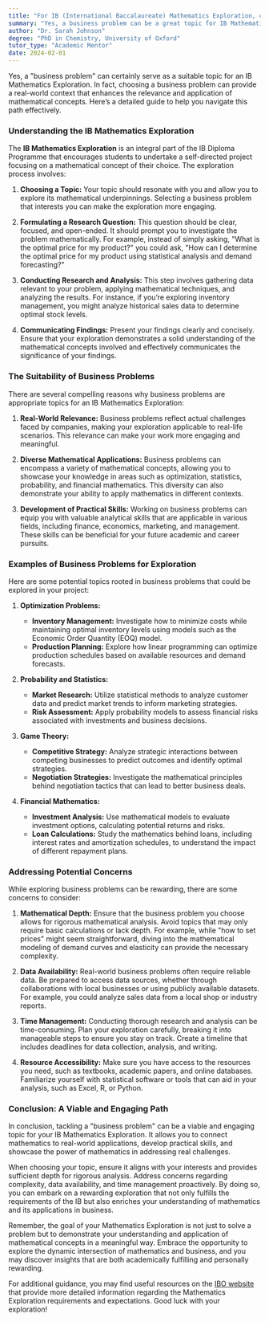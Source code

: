 ```yaml
---
title: "For IB (International Baccalaureate) Mathematics Exploration, can it be a 'business problem' which is solved using mathematics?"
summary: "Yes, a business problem can be a great topic for IB Mathematics Exploration, providing real-world context to enhance mathematical concepts."
author: "Dr. Sarah Johnson"
degree: "PhD in Chemistry, University of Oxford"
tutor_type: "Academic Mentor"
date: 2024-02-01
---
```


Yes, a "business problem" can certainly serve as a suitable topic for an IB Mathematics Exploration. In fact, choosing a business problem can provide a real-world context that enhances the relevance and application of mathematical concepts. Here’s a detailed guide to help you navigate this path effectively.

### Understanding the IB Mathematics Exploration

The **IB Mathematics Exploration** is an integral part of the IB Diploma Programme that encourages students to undertake a self-directed project focusing on a mathematical concept of their choice. The exploration process involves:

1. **Choosing a Topic:** Your topic should resonate with you and allow you to explore its mathematical underpinnings. Selecting a business problem that interests you can make the exploration more engaging.

2. **Formulating a Research Question:** This question should be clear, focused, and open-ended. It should prompt you to investigate the problem mathematically. For example, instead of simply asking, "What is the optimal price for my product?" you could ask, "How can I determine the optimal price for my product using statistical analysis and demand forecasting?"

3. **Conducting Research and Analysis:** This step involves gathering data relevant to your problem, applying mathematical techniques, and analyzing the results. For instance, if you’re exploring inventory management, you might analyze historical sales data to determine optimal stock levels.

4. **Communicating Findings:** Present your findings clearly and concisely. Ensure that your exploration demonstrates a solid understanding of the mathematical concepts involved and effectively communicates the significance of your findings.

### The Suitability of Business Problems

There are several compelling reasons why business problems are appropriate topics for an IB Mathematics Exploration:

1. **Real-World Relevance:** Business problems reflect actual challenges faced by companies, making your exploration applicable to real-life scenarios. This relevance can make your work more engaging and meaningful.

2. **Diverse Mathematical Applications:** Business problems can encompass a variety of mathematical concepts, allowing you to showcase your knowledge in areas such as optimization, statistics, probability, and financial mathematics. This diversity can also demonstrate your ability to apply mathematics in different contexts.

3. **Development of Practical Skills:** Working on business problems can equip you with valuable analytical skills that are applicable in various fields, including finance, economics, marketing, and management. These skills can be beneficial for your future academic and career pursuits.

### Examples of Business Problems for Exploration

Here are some potential topics rooted in business problems that could be explored in your project:

1. **Optimization Problems:**
   - **Inventory Management:** Investigate how to minimize costs while maintaining optimal inventory levels using models such as the Economic Order Quantity (EOQ) model.
   - **Production Planning:** Explore how linear programming can optimize production schedules based on available resources and demand forecasts.

2. **Probability and Statistics:**
   - **Market Research:** Utilize statistical methods to analyze customer data and predict market trends to inform marketing strategies.
   - **Risk Assessment:** Apply probability models to assess financial risks associated with investments and business decisions.

3. **Game Theory:**
   - **Competitive Strategy:** Analyze strategic interactions between competing businesses to predict outcomes and identify optimal strategies.
   - **Negotiation Strategies:** Investigate the mathematical principles behind negotiation tactics that can lead to better business deals.

4. **Financial Mathematics:**
   - **Investment Analysis:** Use mathematical models to evaluate investment options, calculating potential returns and risks.
   - **Loan Calculations:** Study the mathematics behind loans, including interest rates and amortization schedules, to understand the impact of different repayment plans.

### Addressing Potential Concerns

While exploring business problems can be rewarding, there are some concerns to consider:

1. **Mathematical Depth:** Ensure that the business problem you choose allows for rigorous mathematical analysis. Avoid topics that may only require basic calculations or lack depth. For example, while "how to set prices" might seem straightforward, diving into the mathematical modeling of demand curves and elasticity can provide the necessary complexity.

2. **Data Availability:** Real-world business problems often require reliable data. Be prepared to access data sources, whether through collaborations with local businesses or using publicly available datasets. For example, you could analyze sales data from a local shop or industry reports.

3. **Time Management:** Conducting thorough research and analysis can be time-consuming. Plan your exploration carefully, breaking it into manageable steps to ensure you stay on track. Create a timeline that includes deadlines for data collection, analysis, and writing.

4. **Resource Accessibility:** Make sure you have access to the resources you need, such as textbooks, academic papers, and online databases. Familiarize yourself with statistical software or tools that can aid in your analysis, such as Excel, R, or Python.

### Conclusion: A Viable and Engaging Path

In conclusion, tackling a "business problem" can be a viable and engaging topic for your IB Mathematics Exploration. It allows you to connect mathematics to real-world applications, develop practical skills, and showcase the power of mathematics in addressing real challenges.

When choosing your topic, ensure it aligns with your interests and provides sufficient depth for rigorous analysis. Address concerns regarding complexity, data availability, and time management proactively. By doing so, you can embark on a rewarding exploration that not only fulfills the requirements of the IB but also enriches your understanding of mathematics and its applications in business.

Remember, the goal of your Mathematics Exploration is not just to solve a problem but to demonstrate your understanding and application of mathematical concepts in a meaningful way. Embrace the opportunity to explore the dynamic intersection of mathematics and business, and you may discover insights that are both academically fulfilling and personally rewarding. 

For additional guidance, you may find useful resources on the [IBO website](https://www.ibo.org/programmes/diploma-programme/curriculum/mathematics/) that provide more detailed information regarding the Mathematics Exploration requirements and expectations. Good luck with your exploration!
    